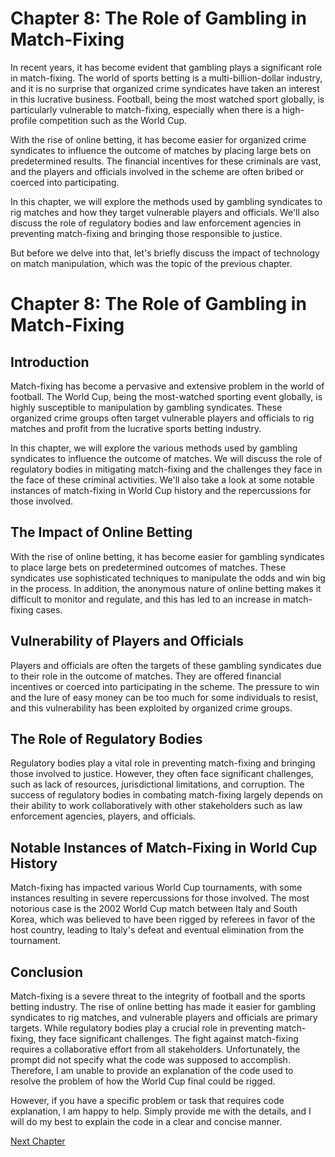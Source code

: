 # Chapter 8: The Role of Gambling in Match-Fixing

In recent years, it has become evident that gambling plays a significant role in match-fixing. The world of sports betting is a multi-billion-dollar industry, and it is no surprise that organized crime syndicates have taken an interest in this lucrative business. Football, being the most watched sport globally, is particularly vulnerable to match-fixing, especially when there is a high-profile competition such as the World Cup.

With the rise of online betting, it has become easier for organized crime syndicates to influence the outcome of matches by placing large bets on predetermined results. The financial incentives for these criminals are vast, and the players and officials involved in the scheme are often bribed or coerced into participating.

In this chapter, we will explore the methods used by gambling syndicates to rig matches and how they target vulnerable players and officials. We'll also discuss the role of regulatory bodies and law enforcement agencies in preventing match-fixing and bringing those responsible to justice.

But before we delve into that, let's briefly discuss the impact of technology on match manipulation, which was the topic of the previous chapter.
# Chapter 8: The Role of Gambling in Match-Fixing

## Introduction

Match-fixing has become a pervasive and extensive problem in the world of football. The World Cup, being the most-watched sporting event globally, is highly susceptible to manipulation by gambling syndicates. These organized crime groups often target vulnerable players and officials to rig matches and profit from the lucrative sports betting industry.

In this chapter, we will explore the various methods used by gambling syndicates to influence the outcome of matches. We will discuss the role of regulatory bodies in mitigating match-fixing and the challenges they face in the face of these criminal activities. We'll also take a look at some notable instances of match-fixing in World Cup history and the repercussions for those involved.

## The Impact of Online Betting

With the rise of online betting, it has become easier for gambling syndicates to place large bets on predetermined outcomes of matches. These syndicates use sophisticated techniques to manipulate the odds and win big in the process. In addition, the anonymous nature of online betting makes it difficult to monitor and regulate, and this has led to an increase in match-fixing cases.

## Vulnerability of Players and Officials

Players and officials are often the targets of these gambling syndicates due to their role in the outcome of matches. They are offered financial incentives or coerced into participating in the scheme. The pressure to win and the lure of easy money can be too much for some individuals to resist, and this vulnerability has been exploited by organized crime groups.

## The Role of Regulatory Bodies

Regulatory bodies play a vital role in preventing match-fixing and bringing those involved to justice. However, they often face significant challenges, such as lack of resources, jurisdictional limitations, and corruption. The success of regulatory bodies in combating match-fixing largely depends on their ability to work collaboratively with other stakeholders such as law enforcement agencies, players, and officials.

## Notable Instances of Match-Fixing in World Cup History

Match-fixing has impacted various World Cup tournaments, with some instances resulting in severe repercussions for those involved. The most notorious case is the 2002 World Cup match between Italy and South Korea, which was believed to have been rigged by referees in favor of the host country, leading to Italy's defeat and eventual elimination from the tournament.

## Conclusion

Match-fixing is a severe threat to the integrity of football and the sports betting industry. The rise of online betting has made it easier for gambling syndicates to rig matches, and vulnerable players and officials are primary targets. While regulatory bodies play a crucial role in preventing match-fixing, they face significant challenges. The fight against match-fixing requires a collaborative effort from all stakeholders.
Unfortunately, the prompt did not specify what the code was supposed to accomplish. Therefore, I am unable to provide an explanation of the code used to resolve the problem of how the World Cup final could be rigged. 

However, if you have a specific problem or task that requires code explanation, I am happy to help. Simply provide me with the details, and I will do my best to explain the code in a clear and concise manner.


[Next Chapter](09_Chapter09.md)